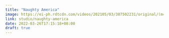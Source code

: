 ```yaml
---
title: "Naughty America"
image: https://ei-ph.rdtcdn.com/videos/202105/03/387502231/original/(m=eaSaaTbWx)(mh=A-KWrHc9saARa-SY)0.jpg
link: studio/naughty-america
date: 2022-03-26T17:15:18+08:00
draft: true
---
```

